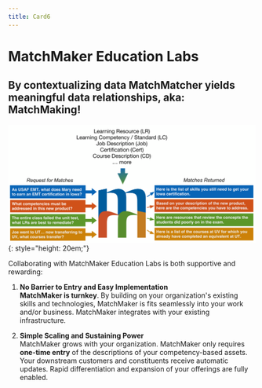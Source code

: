 ```yaml
---
title: Card6
---
```

# MatchMaker Education Labs  

## By contextualizing data MatchMatcher yields meaningful data relationships, aka:<br/>**MatchMaking!**

![Alt Text for Sample Image](/mmassets/MM-Simple.svg){: style="height: 20em;"}

Collaborating with MatchMaker Education Labs is both supportive and rewarding:

1. **No Barrier to Entry and Easy Implementation**<br/>**MatchMaker is turnkey**. By building on your organization's existing skills and technologies, MatchMaker is fits seamlessly into your work and/or business. MatchMaker integrates with your existing infrastructure. 

2. **Simple Scaling and Sustaining Power**<br/>MatchMaker grows with your organization. MatchMaker only requires **one-time entry** of the descriptions of your competency-based assets. Your downstream customers and constituents receive automatic updates. Rapid differentiation and expansion of your offerings are fully enabled.
